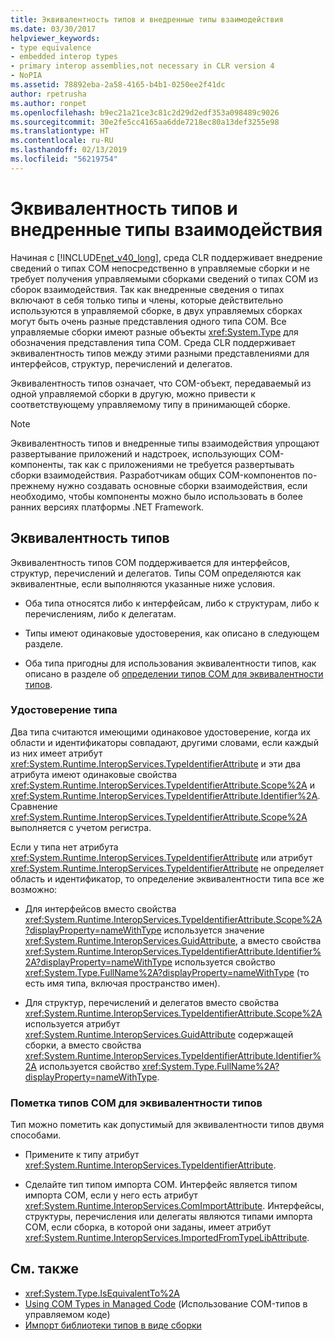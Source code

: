 ```yaml
---
title: Эквивалентность типов и внедренные типы взаимодействия
ms.date: 03/30/2017
helpviewer_keywords:
- type equivalence
- embedded interop types
- primary interop assemblies,not necessary in CLR version 4
- NoPIA
ms.assetid: 78892eba-2a58-4165-b4b1-0250ee2f41dc
author: rpetrusha
ms.author: ronpet
ms.openlocfilehash: b9ec21a21ce3c81c2d29d2edf353a098489c9026
ms.sourcegitcommit: 30e2fe5cc4165aa6dde7218ec80a13def3255e98
ms.translationtype: HT
ms.contentlocale: ru-RU
ms.lasthandoff: 02/13/2019
ms.locfileid: "56219754"
---
```

# <a name="type-equivalence-and-embedded-interop-types"></a>Эквивалентность типов и внедренные типы взаимодействия

Начиная с [!INCLUDE[net_v40_long](../../../includes/net-v40-long-md.md)], среда CLR поддерживает внедрение сведений о типах COM непосредственно в управляемые сборки и не требует получения управляемыми сборками сведений о типах COM из сборок взаимодействия. Так как внедренные сведения о типах включают в себя только типы и члены, которые действительно используются в управляемой сборке, в двух управляемых сборках могут быть очень разные представления одного типа COM. Все управляемые сборки имеют разные объекты <xref:System.Type> для обозначения представления типа COM. Среда CLR поддерживает эквивалентность типов между этими разными представлениями для интерфейсов, структур, перечислений и делегатов.

Эквивалентность типов означает, что COM-объект, передаваемый из одной управляемой сборки в другую, можно привести к соответствующему управляемому типу в принимающей сборке.

> [!NOTE]
> Эквивалентность типов и внедренные типы взаимодействия упрощают развертывание приложений и надстроек, использующих COM-компоненты, так как с приложениями не требуется развертывать сборки взаимодействия. Разработчикам общих COM-компонентов по-прежнему нужно создавать основные сборки взаимодействия, если необходимо, чтобы компоненты можно было использовать в более ранних версиях платформы .NET Framework.

## <a name="type-equivalence"></a>Эквивалентность типов

 Эквивалентность типов COM поддерживается для интерфейсов, структур, перечислений и делегатов. Типы COM определяются как эквивалентные, если выполняются указанные ниже условия.

- Оба типа относятся либо к интерфейсам, либо к структурам, либо к перечислениям, либо к делегатам.

- Типы имеют одинаковые удостоверения, как описано в следующем разделе.

- Оба типа пригодны для использования эквивалентности типов, как описано в разделе об [определении типов COM для эквивалентности типов](#marking-com-types-for-type-equivalence).

### <a name="type-identity"></a>Удостоверение типа

Два типа считаются имеющими одинаковое удостоверение, когда их области и идентификаторы совпадают, другими словами, если каждый из них имеет атрибут <xref:System.Runtime.InteropServices.TypeIdentifierAttribute> и эти два атрибута имеют одинаковые свойства <xref:System.Runtime.InteropServices.TypeIdentifierAttribute.Scope%2A> и <xref:System.Runtime.InteropServices.TypeIdentifierAttribute.Identifier%2A>. Сравнение <xref:System.Runtime.InteropServices.TypeIdentifierAttribute.Scope%2A> выполняется с учетом регистра.

Если у типа нет атрибута <xref:System.Runtime.InteropServices.TypeIdentifierAttribute> или атрибут <xref:System.Runtime.InteropServices.TypeIdentifierAttribute> не определяет область и идентификатор, то определение эквивалентности типа все же возможно:

- Для интерфейсов вместо свойства <xref:System.Runtime.InteropServices.TypeIdentifierAttribute.Scope%2A?displayProperty=nameWithType> используется значение <xref:System.Runtime.InteropServices.GuidAttribute>, а вместо свойства <xref:System.Runtime.InteropServices.TypeIdentifierAttribute.Identifier%2A?displayProperty=nameWithType> используется свойство <xref:System.Type.FullName%2A?displayProperty=nameWithType> (то есть имя типа, включая пространство имен).

- Для структур, перечислений и делегатов вместо свойства <xref:System.Runtime.InteropServices.TypeIdentifierAttribute.Scope%2A> используется атрибут <xref:System.Runtime.InteropServices.GuidAttribute> содержащей сборки, а вместо свойства <xref:System.Runtime.InteropServices.TypeIdentifierAttribute.Identifier%2A> используется свойство <xref:System.Type.FullName%2A?displayProperty=nameWithType>.

### <a name="marking-com-types-for-type-equivalence"></a>Пометка типов COM для эквивалентности типов

 Тип можно пометить как допустимый для эквивалентности типов двумя способами.

- Примените к типу атрибут <xref:System.Runtime.InteropServices.TypeIdentifierAttribute>.

- Сделайте тип типом импорта COM. Интерфейс является типом импорта COM, если у него есть атрибут <xref:System.Runtime.InteropServices.ComImportAttribute>. Интерфейсы, структуры, перечисления или делегаты являются типами импорта COM, если сборка, в которой они заданы, имеет атрибут <xref:System.Runtime.InteropServices.ImportedFromTypeLibAttribute>.

## <a name="see-also"></a>См. также

- <xref:System.Type.IsEquivalentTo%2A>
- [Using COM Types in Managed Code](https://docs.microsoft.com/previous-versions/dotnet/netframework-4.0/3y76b69k(v=vs.100)) (Использование COM-типов в управляемом коде)
- [Импорт библиотеки типов в виде сборки](importing-a-type-library-as-an-assembly.md)
